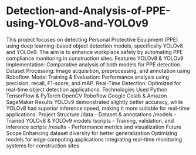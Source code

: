 # Detection-and-Analysis-of-PPE-using-YOLOv8-and-YOLOv9
This project focuses on detecting Personal Protective Equipment (PPE) using deep learning-based object detection models, specifically YOLOv8 and YOLOv9. The aim is to enhance workplace safety by automating PPE compliance monitoring in construction sites.
Features
YOLOv8 & YOLOv9 Implementation: Comparative analysis of both models for PPE detection.
Dataset Processing: Image acquisition, preprocessing, and annotation using Roboflow.
Model Training & Evaluation: Performance analysis using precision, recall, F1-score, and mAP.
Real-Time Detection: Optimized for real-time object detection applications.
Technologies Used
Python
TensorFlow & PyTorch
OpenCV
Roboflow
Google Colab & Amazon SageMaker
Results
YOLOv9 demonstrated slightly better accuracy, while YOLOv8 had superior inference speed, making it more suitable for real-time applications.
Project Structure
/data - Dataset & annotations
/models - Trained YOLOv8 & YOLOv9 models
/scripts - Training, validation, and inference scripts
/results - Performance metrics and visualization
Future Scope
Enhancing dataset diversity for better generalization
Optimizing models for edge computing applications
Integrating real-time monitoring systems for construction sites
